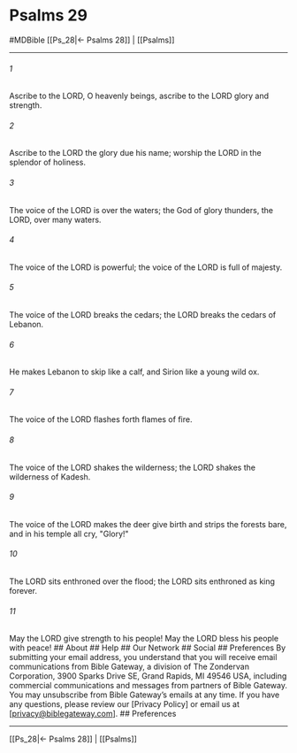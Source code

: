 # Psalms 29
#MDBible
[[Ps_28|← Psalms 28]] | [[Psalms]]

***






###### 1 


Ascribe to the LORD, O heavenly beings, ascribe to the LORD glory and strength. 





###### 2 


Ascribe to the LORD the glory due his name; worship the LORD in the splendor of holiness. 





###### 3 


The voice of the LORD is over the waters; the God of glory thunders, the LORD, over many waters. 





###### 4 


The voice of the LORD is powerful; the voice of the LORD is full of majesty. 





###### 5 


The voice of the LORD breaks the cedars; the LORD breaks the cedars of Lebanon. 





###### 6 


He makes Lebanon to skip like a calf, and Sirion like a young wild ox. 





###### 7 


The voice of the LORD flashes forth flames of fire. 





###### 8 


The voice of the LORD shakes the wilderness; the LORD shakes the wilderness of Kadesh. 





###### 9 


The voice of the LORD makes the deer give birth and strips the forests bare, and in his temple all cry, "Glory!" 





###### 10 


The LORD sits enthroned over the flood; the LORD sits enthroned as king forever. 





###### 11 


May the LORD give strength to his people! May the LORD bless his people with peace! ## About ## Help ## Our Network ## Social ## Preferences By submitting your email address, you understand that you will receive email communications from Bible Gateway, a division of The Zondervan Corporation, 3900 Sparks Drive SE, Grand Rapids, MI 49546 USA, including commercial communications and messages from partners of Bible Gateway. You may unsubscribe from Bible Gateway&rsquo;s emails at any time. If you have any questions, please review our [Privacy Policy] or email us at [privacy@biblegateway.com]. ## Preferences

***

[[Ps_28|← Psalms 28]] | [[Psalms]]
